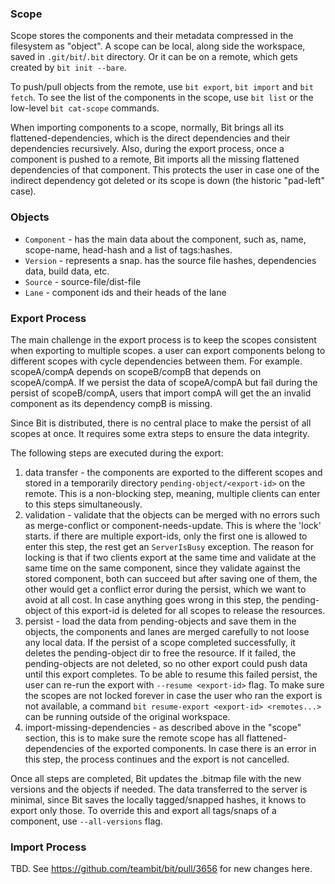 ### Scope

Scope stores the components and their metadata compressed in the filesystem as "object". A scope can be local, along side the workspace, saved in `.git/bit`/`.bit` directory. Or it can be on a remote, which gets created by `bit init --bare`.

To push/pull objects from the remote, use `bit export`, `bit import` and `bit fetch`. To see the list of the components in the scope, use `bit list` or the low-level `bit cat-scope` commands.

When importing components to a scope, normally, Bit brings all its flattened-dependencies, which is the direct dependencies and their dependencies recursively. Also, during the export process, once a component is pushed to a remote, Bit imports all the missing flattened dependencies of that component. This protects the user in case one of the indirect dependency got deleted or its scope is down (the historic "pad-left" case).

### Objects

- `Component` - has the main data about the component, such as, name, scope-name, head-hash and a list of tags:hashes.
- `Version` - represents a snap. has the source file hashes, dependencies data, build data, etc.
- `Source` - source-file/dist-file
- `Lane` - component ids and their heads of the lane

### Export Process

The main challenge in the export process is to keep the scopes consistent when exporting to multiple scopes. a user can export components belong to different scopes with cycle dependencies between them. For example. scopeA/compA depends on scopeB/compB that depends on scopeA/compA. If we persist the data of scopeA/compA but fail during the persist of scopeB/compA, users that import compA will get the an invalid component as its dependency compB is missing.

Since Bit is distributed, there is no central place to make the persist of all scopes at once. It requires some extra steps to ensure the data integrity.

The following steps are executed during the export:

1. data transfer - the components are exported to the different scopes and stored in a temporarily directory `pending-object/<export-id>` on the remote. This is a non-blocking step, meaning, multiple clients can enter to this steps simultaneously.
2. validation - validate that the objects can be merged with no errors such as merge-conflict or component-needs-update. This is where the 'lock' starts. if there are multiple export-ids, only the first one is allowed to enter this step, the rest get an `ServerIsBusy` exception. The reason for locking is that if two clients export at the same time and validate at the same time on the same component, since they validate against the stored component, both can succeed but after saving one of them, the other would get a conflict error during the persist, which we want to avoid at all cost. In case anything goes wrong in this step, the pending-object of this export-id is deleted for all scopes to release the resources.
3. persist - load the data from pending-objects and save them in the objects, the components and lanes are merged carefully to not loose any local data. If the persist of a scope completed successfully, it deletes the pending-object dir to free the resource.
   If it failed, the pending-objects are not deleted, so no other export could push data until this export completes. To be able to resume this failed persist, the user can re-run the export with `--resume <export-id>` flag. To make sure the scopes are not locked forever in case the user who ran the export is not available, a command `bit resume-export <export-id> <remotes...>` can be running outside of the original workspace.
4. import-missing-dependencies - as described above in the "scope" section, this is to make sure the remote scope has all flattened-dependencies of the exported components. In case there is an error in this step, the process continues and the export is not cancelled.

Once all steps are completed, Bit updates the .bitmap file with the new versions and the objects if needed.
The data transferred to the server is minimal, since Bit saves the locally tagged/snapped hashes, it knows to export only those. To override this and export all tags/snaps of a component, use `--all-versions` flag.

### Import Process

TBD. See https://github.com/teambit/bit/pull/3656 for new changes here.
